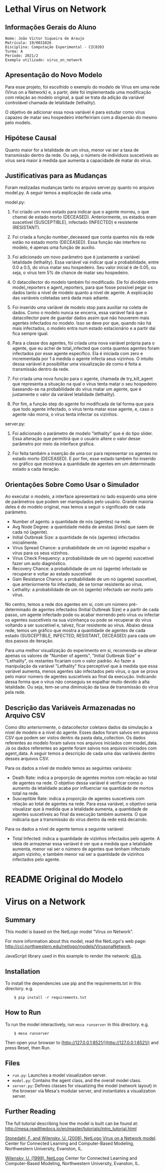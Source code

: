 # Lethal Virus on Network

## Informações Gerais do Aluno
    Nome: João Víctor Siqueira de Araujo
    Matrícula: 19/0031026
    Disciplina: Computação Experimental - CIC0203
    Turma: A
    Período: 2021/2
    Exemplo utilizado: virus_on_network

## Apresentação do Novo Modelo

Para esse projeto, foi escolhido o exemplo do modelo de Vírus em uma rede (Virus on a Network) e, a partir, dele foi implementada uma modificação com relação ao modelo original, a qual se trata da adição da variável controlável chamada de letalidade (lethality).

O objetivo de adicionar essa nova variável é para estudar como vírus capazes de matar seu hospedeiro interfeririam com a dispersão do mesmo pelo modelo.

## Hipótese Causal

Quanto maior for a letalidade de um vírus, menor vai ser a taxa de transmissão dentro da rede. Ou seja, o número de indivíduos suscetíveis ao vírus será maior à medida que aumenta a capacidade de matar do vírus.

## Justificativas para as Mudanças

Foram realizadas mudanças tanto no arquivo server.py quanto no arquivo model.py. A seguir temos a explicação de cada uma.

model.py:
1. Foi criado um novo estado para indicar que o agente morreu, o que chamei de estado morto (DECEASED). Anteriormente, os estados eram suscetível (SUSCEPTIBLE), infectado (INFECTED) e resistente (RESISTANT).

2. Foi criada a função number_deceased que conta quantos nós da rede estão no estado morto (DECEASED). Essa função não interfere no modelo, é apenas uma função de auxílio.

3. Foi adicionado um novo parâmetro que é justamente a variável letalidade (lethality). Essa variável vai indicar qual a probabilidade, entre 0.0 a 0.5, do vírus matar seu hospedeiro. Seu valor inicial é de 0.05, ou seja, o vírus tem 5% de chance de matar seu hospedeiro.

4. O datacollector do modelo também foi modificado. Ele foi dividido entre model_reporters e agent_reporters, para que fosse possível pegar os dados tanto a nível de modelo quanto a nível de agente. A explicação das variáveis coletadas será dada mais adiante.

5. Foi inserido uma variável de modelo stop para auxiliar na coleta de dados. Como o modelo nunca se encerra, essa variável fará que o datacollector pare de guardar dados assim que não houverem mais agentes infectados no modelo. Isso se deve por que, quando não há mais infectados, o modelo entra num estado estacionário e a partir daí fica sempre igual.

6. Para a classe dos agentes, foi criada uma nova variável própria para o agente, que eu achei de total_infected que conta quantos agentes foram infectados por esse agente específico. Ela é iniciada com zero e incrementada por 1 à medida o agente infecta seus vizinhos. O intuito dessa variável é possibilitar uma visualização de como é feita a transmissão dentro da rede.

7. Foi criada uma nova função para o agente, chamada de try_kill_agent que representa a situação na qual o vírus tenta matar o seu hospedeiro baseando-se na probabilidade do vírus matar um agente, que é justamente o valor da variável letalidade (lethality).

8. Por fim, a função step do agente foi modificada de tal forma que para que todo agente infectado, o vírus tenta matar esse agente, e, caso o agente não morra, o vírus tenta infectar os vizinhos.

server.py:
1. Foi adicionado o parâmetro de modelo "lethality" que é do tipo slider. Essa alteração que permitirá que o usuário altere o valor desse parâmetro por meio da interface gráfica.

2. Foi feita também a inserção de uma cor para representar os agentes no estado morto (DECEASED). E por fim, esse estado também foi inserido no gráfico que mostrava a quantidade de agentes em um determinado estado a cada iteração.

## Orientações Sobre Como Usar o Simulador

Ao executar o modelo, a interface apresentará no lado esquerdo uma série de parâmetros que podem ser manipulados pelo usuário. Grande maioria deles é do modelo original, mas temos a seguir o significado de cada parâmetro.

- Number of agents: a quantidade de nós (agentes) na rede.
- Avg Node Degree: a quantidade média de arestas (links) que saem de cada nó (agente).
- Initial Outbreak Size: a quantidade de nós (agentes) infectados inicialmente.
- Virus Spread Chance: a probabilidade de um nó (agente) espalhar o vírus para os seus vizinhos.
- Virus Check Frequency: a probabilidade de um nó (agente) suscetível fazer um auto diagnóstico.
- Recovery Chance: a probabilidade de um nó (agente) infectado se recuperar e voltar ao estado suscetível
- Gain Resistance Chance: a probabilidade de um nó (agente) suscetível, que anteriormente foi infectado, de se tornar resistente ao vírus.
- Lethality: a probabilidade de um nó (agente) infectado ser morto pelo vírus.

No centro, temos a rede dos agentes em si, com um número pré-determinado de agentes infectados (Initial Outbreak Size) e a partir de cada passo, um agente infectado pode ou acabar morrendo pelo vírus ou infectar os agentes suscetíveis na sua vizinhança ou pode se recuperar do vírus voltando a ser suscetível e, talvez, ficar resistente ao vírus. Abaixo dessa rede, temos um gráfico que mostra a quantidade de agentes de cada estado (SUSCEPTIBLE, INFECTED, RESISTANT, DECEASED) para cada um dos passos de iteração.

Para uma melhor visualização do experimento em si, recomenda-se alterar apenas os valores de "Number of agents", "Initial Outbreak Size" e "Lethality", os restantes ficariam com o valor padrão. Ao fazer a manipulação da variável "Lethality" fica perceptível que à medida que essa variável aumenta, menos agentes são infectados pelo vírus, o que se prova pelo maior número de agentes suscetíveis ao final da execução. Indicando dessa forma que o vírus não conseguiu se espalhar muito devido à alta letalidade. Ou seja, tem-se uma diminuição da taxa de transmissão do vírus pela rede.

## Descrição das Variáveis Armazenadas no Arquivo CSV

Como dito anteriormente, o datacollector coletava dados da simulação a nível de modelo e a nível do agente. Esses dados foram salvos em arquivos CSV que podem ser vistos dentro da pasta data_collection. Os dados referentes ao modelo foram salvos nos arquivos iniciados com model_data. Já os dados referentes ao agente foram salvos nos arquivos iniciados com agent_data. A seguir temos a descrição de cada uma das variáveis dentro desses arquivos CSV.

Para os dados a nível de modelo temos as seguintes variáveis:
- Death Rate: indica a proporção de agentes mortos com relação ao total de agentes na rede. O objetivo dessa variável é verificar como o aumento da letalidade acaba por influenciar na quantidade de mortos total na rede.
- Susceptible Rate: indica a proporção de agentes suscetíveis com relação ao total de agentes na rede. Para essa variável, o objetivo seria visualizar que à medida que a letalidade aumenta, a quantidade de agentes suscetíveis ao final da execução também aumenta. O que indicaria que a transmissão do vírus dentro da rede está decaindo.

Para os dados a nível de agente temos a seguinte variável:
- Total Infected: indica a quantidade de vizinhos infectados pelo agente. A ideia de armazenar essa variável é ver que a medida que a letalidade aumenta, menor vai ser o número de agentes que tenham infectado algum vizinho, e também menor vai ser a quantidade de vizinhos infectados pelo agente.

# README Original do Modelo

# Virus on a Network

## Summary

This model is based on the NetLogo model "Virus on Network".

For more information about this model, read the NetLogo's web page: http://ccl.northwestern.edu/netlogo/models/VirusonaNetwork.

JavaScript library used in this example to render the network: [d3.js](https://d3js.org/).

## Installation

To install the dependencies use pip and the requirements.txt in this directory. e.g.

```
    $ pip install -r requirements.txt
```

## How to Run

To run the model interactively, run ``mesa runserver`` in this directory. e.g.

```
    $ mesa runserver
```

Then open your browser to [http://127.0.0.1:8521/](http://127.0.0.1:8521/) and press Reset, then Run.

## Files

* ``run.py``: Launches a model visualization server.
* ``model.py``: Contains the agent class, and the overall model class.
* ``server.py``: Defines classes for visualizing the model (network layout) in the browser via Mesa's modular server, and instantiates a visualization server.

## Further Reading

The full tutorial describing how the model is built can be found at:
http://mesa.readthedocs.io/en/master/tutorials/intro_tutorial.html


[Stonedahl, F. and Wilensky, U. (2008). NetLogo Virus on a Network model](http://ccl.northwestern.edu/netlogo/models/VirusonaNetwork).
Center for Connected Learning and Computer-Based Modeling, Northwestern University, Evanston, IL.


[Wilensky, U. (1999). NetLogo](http://ccl.northwestern.edu/netlogo/)
Center for Connected Learning and Computer-Based Modeling, Northwestern University, Evanston, IL.
